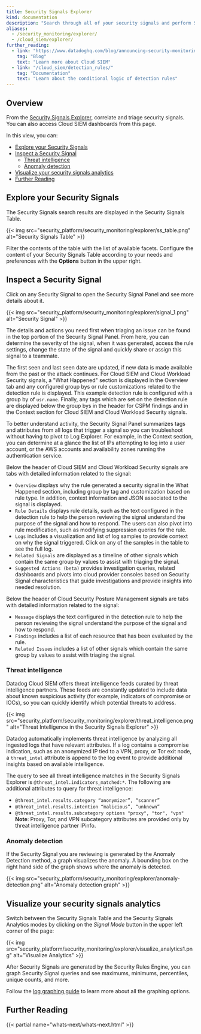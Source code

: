 ```yaml
---
title: Security Signals Explorer
kind: documentation
description: "Search through all of your security signals and perform Security Analytics"
aliases:
  - /security_monitoring/explorer/
  - /cloud_siem/explorer/
further_reading:
  - link: "https://www.datadoghq.com/blog/announcing-security-monitoring/"
    tag: "Blog"
    text: "Learn more about Cloud SIEM"
  - link: "/cloud_siem/detection_rules/"
    tag: "Documentation"
    text: "Learn about the conditional logic of detection rules"
---
```


## Overview

From the [Security Signals Explorer][1], correlate and triage security signals. You can also access Cloud SIEM dashboards from this page.

In this view, you can:

- [Explore your Security Signals](#explore-your-security-signals)
- [Inspect a Security Signal](#inspect-a-security-signal)
  - [Threat intelligence](#threat-intelligence)
  - [Anomaly detection](#anomaly-detection)
- [Visualize your security signals analytics](#visualize-your-security-signals-analytics)
- [Further Reading](#further-reading)

## Explore your Security Signals

The Security Signals search results are displayed in the Security Signals Table.

{{< img src="security_platform/security_monitoring/explorer/ss_table.png" alt="Security Signals Table"  >}}

Filter the contents of the table with the list of available facets. Configure the content of your Security Signals Table according to your needs and preferences with the **Options** button in the upper right.

## Inspect a Security Signal

Click on any Security Signal to open the Security Signal Panel and see more details about it.

{{< img src="security_platform/security_monitoring/explorer/signal_1.png" alt="Security Signal"  >}}

The details and actions you need first when triaging an issue can be found in the top portion of the Security Signal Panel. From here, you can determine the severity of the signal, when it was generated, access the rule settings, change the state of the signal and quickly share or assign this signal to a teammate.

The first seen and last seen date are updated, if new data is made available from the past or the attack continues. For Cloud SIEM and Cloud Workload Security signals, a "What Happened" section is displayed in the Overview tab and any configured group bys or rule customizations related to the detection rule is displayed. This example detection rule is configured with a group by of `usr.name`. Finally, any tags which are set on the detection rule are displayed below the group bys in the header for CSPM findings and in the Context section for Cloud SIEM and Cloud Workload Security signals.

To better understand activity, the Security Signal Panel summarizes tags and attributes from all logs that trigger a signal so you can troubleshoot without having to pivot to Log Explorer. For example, in the Context section, you can determine at a glance the list of IPs attempting to log into a user account, or the AWS accounts and availability zones running the authentication service.

Below the header of Cloud SIEM and Cloud Workload Security signals are tabs with detailed information related to the signal:

- `Overview` displays why the rule generated a security signal in the What Happened section, including group by tag and customization based on rule type. In addition, context information and JSON associated to the signal is displayed.
- `Rule Details` displays rule details, such as the text configured in the detection rule to help the person reviewing the signal understand the purpose of the signal and how to respond. The users can also pivot into rule modification, such as modifying suppression queries for the rule.
- `Logs` includes a visualization and list of log samples to provide context on why the signal triggered. Click on any of the samples in the table to see the full log.
- `Related Signals` are displayed as a timeline of other signals which contain the same group by values to assist with triaging the signal.
- `Suggested Actions (beta)` provides investigation queries, related dashboards and pivots into cloud provider consoles based on Security Signal characteristics that guide investigations and provide insights into needed resolution.

Below the header of Cloud Security Posture Management signals are tabs with detailed information related to the signal:
- `Message` displays the text configured in the detection rule to help the person reviewing the signal understand the purpose of the signal and how to respond.
- `Findings` includes a list of each resource that has been evaluated by the rule.
- `Related Issues` includes a list of other signals which contain the same group by values to assist with triaging the signal.

### Threat intelligence

Datadog Cloud SIEM offers threat intelligence feeds curated by threat intelligence partners. These feeds are constantly updated to include data about known suspicious activity (for example, indicators of compromise or IOCs), so you can quickly identify which potential threats to address.

{{< img src="security_platform/security_monitoring/explorer/threat_intelligence.png" alt="Threat Intelligence in the Security Signals Explorer"  >}}

Datadog automatically implements threat intelligence by analyzing all ingested logs that have relevant attributes. If a log contains a compromise indication, such as an anonymized IP tied to a VPN, proxy, or Tor exit node, a `threat_intel` attribute is append to the log event to provide additional insights based on available intelligence.

The query to see all threat intelligence matches in the Security Signals Explorer is `@threat_intel.indicators_matched:*`. The following are additional attributes to query for threat intelligence:

* `@threat_intel.results.category “anonymizer”, “scanner”`
* `@threat_intel.results.intention “malicious”, “unknown”`
* `@threat_intel.results.subcategory options "proxy", "tor", "vpn"`
    **Note**: Proxy, Tor, and VPN subcategory attributes are provided only by threat intelligence partner IPinfo.

### Anomaly detection

If the Security Signal you are reviewing is generated by the Anomaly Detection method, a graph visualizes the anomaly. A bounding box on the right hand side of the graph shows where the anomaly is detected.

  {{< img src="security_platform/security_monitoring/explorer/anomaly-detection.png" alt="Anomaly detection graph" >}}

## Visualize your security signals analytics

Switch between the Security Signals Table and the Security Signals Analytics modes by clicking on the _Signal Mode_ button in the upper left corner of the page:

{{< img src="security_platform/security_monitoring/explorer/visualize_analytics1.png" alt="Visualize Analytics"  >}}

After Security Signals are generated by the Security Rules Engine, you can graph Security Signal queries and see maximums, minimums, percentiles, unique counts, and more.

Follow the [log graphing guide][2] to learn more about all the graphing options.

## Further Reading

{{< partial name="whats-next/whats-next.html" >}}


[1]: https://app.datadoghq.com/security
[2]: /logs/explorer/analytics/?tab=timeseries
